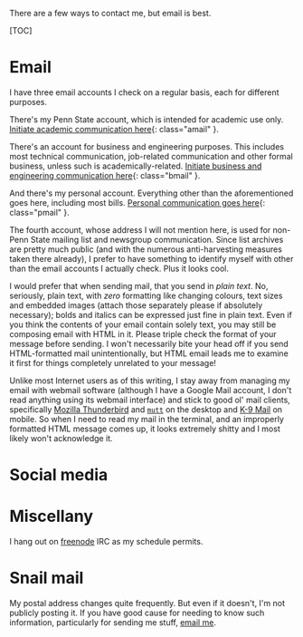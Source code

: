There are a few ways to contact me, but email is best.

[TOC]

# Email
I have three email accounts I check on a regular basis, each for different purposes.

There's my Penn State account, which is intended for academic use only. [Initiate academic communication here](/JavaScript){: class="amail" }.

There's an account for business and engineering purposes. This includes most technical communication, job-related communication and other formal business, unless such is academically-related. [Initiate business and engineering communication here](/JavaScript){: class="bmail" }.

And there's my personal account. Everything other than the aforementioned goes here, including most bills. [Personal communication goes here](/JavaScript){: class="pmail" }.

The fourth account, whose address I will not mention here, is used for non-Penn State mailing list and newsgroup communication. Since list archives are pretty much public (and with the numerous anti-harvesting measures taken there already), I prefer to have something to identify myself with other than the email accounts I actually check. Plus it looks cool.

I would prefer that when sending mail, that you send in _plain text_. No, seriously, plain text, with _zero_ formatting like changing colours, text sizes and embedded images (attach those separately please if absolutely necessary); bolds and italics can be expressed just fine in plain text. Even if you think the contents of your email contain solely text, you may still be composing email with HTML in it. Please triple check the format of your message before sending. I won't necessarily bite your head off if you send HTML-formatted mail unintentionally, but HTML email leads me to examine it first for things completely unrelated to your message!

Unlike most Internet users as of this writing, I stay away from managing my email with webmail software (although I have a Google Mail account, I don't read anything using its webmail interface) and stick to good ol' mail clients, specifically [Mozilla Thunderbird](http://www.mozilla.org/thunderbird) and [``mutt``](http://www.mutt.org/) on the desktop and [K-9 Mail](https://code.google.com/p/k9mail/) on mobile. So when I need to read my mail in the terminal, and an improperly formatted HTML message comes up, it looks extremely shitty and I most likely won't acknowledge it.

# Social media

# Miscellany
I hang out on [freenode](http://freenode.net/) IRC as my schedule permits.

# Snail mail
My postal address changes quite frequently. But even if it doesn't, I'm not publicly posting it. If you have good cause for needing to know such information, particularly for sending me stuff, [email me](#email).
